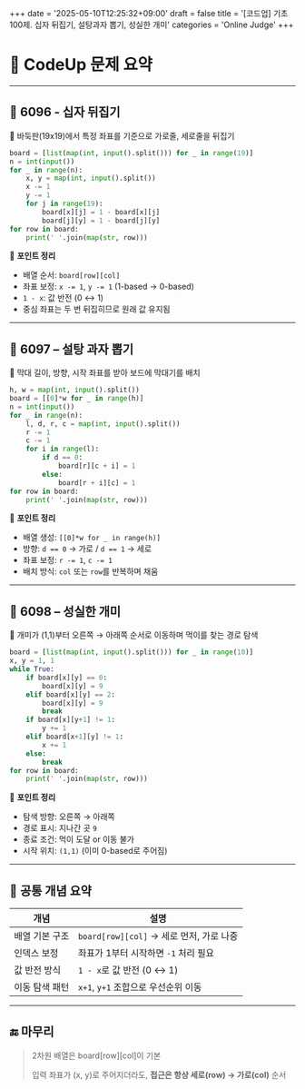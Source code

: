 +++
date = '2025-05-10T12:25:32+09:00'
draft = false
title = '[코드업] 기초 100제. 십자 뒤집기, 설탕과자 뽑기, 성실한 개미'
categories = 'Online Judge'
+++

# 📘 CodeUp 문제 요약

---

## 🔹 6096 - 십자 뒤집기

📝 바둑판(19x19)에서 특정 좌표를 기준으로 가로줄, 세로줄을 뒤집기

```python
board = [list(map(int, input().split())) for _ in range(19)]
n = int(input())
for _ in range(n):
    x, y = map(int, input().split())
    x -= 1
    y -= 1
    for j in range(19):
        board[x][j] = 1 - board[x][j]
        board[j][y] = 1 - board[j][y]
for row in board:
    print(' '.join(map(str, row)))

```

🔑 **포인트 정리**

- 배열 순서: `board[row][col]`
- 좌표 보정: `x -= 1`, `y -= 1` (1-based → 0-based)
- `1 - x`: 값 반전 (0 ↔ 1)
- 중심 좌표는 두 번 뒤집히므로 원래 값 유지됨

---

## 🔹 6097 – 설탕 과자 뽑기

📝 막대 길이, 방향, 시작 좌표를 받아 보드에 막대기를 배치

```python
h, w = map(int, input().split())
board = [[0]*w for _ in range(h)]
n = int(input())
for _ in range(n):
    l, d, r, c = map(int, input().split())
    r -= 1
    c -= 1
    for i in range(l):
        if d == 0:
            board[r][c + i] = 1
        else:
            board[r + i][c] = 1
for row in board:
    print(' '.join(map(str, row)))

```

🔑 **포인트 정리**

- 배열 생성: `[[0]*w for _ in range(h)]`
- 방향: `d == 0` → 가로 / `d == 1` → 세로
- 좌표 보정: `r -= 1`, `c -= 1`
- 배치 방식: `col` 또는 `row`를 반복하며 채움

---

## 🔹 6098 – 성실한 개미

📝 개미가 (1,1)부터 오른쪽 → 아래쪽 순서로 이동하며 먹이를 찾는 경로 탐색

```python
board = [list(map(int, input().split())) for _ in range(10)]
x, y = 1, 1
while True:
    if board[x][y] == 0:
        board[x][y] = 9
    elif board[x][y] == 2:
        board[x][y] = 9
        break
    if board[x][y+1] != 1:
        y += 1
    elif board[x+1][y] != 1:
        x += 1
    else:
        break
for row in board:
    print(' '.join(map(str, row)))

```

🔑 **포인트 정리**

- 탐색 방향: 오른쪽 → 아래쪽
- 경로 표시: 지나간 곳 `9`
- 종료 조건: 먹이 도달 or 이동 불가
- 시작 위치: `(1,1)` (이미 0-based로 주어짐)

---

## 🧠 공통 개념 요약

| 개념 | 설명 |
| --- | --- |
| 배열 기본 구조 | `board[row][col]` → 세로 먼저, 가로 나중 |
| 인덱스 보정 | 좌표가 1부터 시작하면 `-1` 처리 필요 |
| 값 반전 방식 | `1 - x`로 값 반전 (0 ↔ 1) |
| 이동 탐색 패턴 | `x+1`, `y+1` 조합으로 우선순위 이동 |

---

## 🔚 마무리

> 2차원 배열은 board[row][col]이 기본
> 
> 
> 입력 좌표가 (x, y)로 주어지더라도, **접근은 항상 세로(row) → 가로(col)** 순서
>
